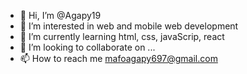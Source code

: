 - 👋 Hi, I’m @Agapy19
- 👀 I’m interested in web and mobile web development
- 🌱 I’m currently learning html, css, javaScrip, react
- 💞️ I’m looking to collaborate on ...
- 📫 How to reach me mafoagapy697@gmail.com

<!---
Agapy19/Agapy19 is a ✨ special ✨ repository because its `README.md` (this file) appears on your GitHub profile.
You can click the Preview link to take a look at your changes.
--->
